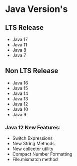 # Java Version's

## LTS Release
- Java 17
- Java 11
- Java 8
- Java 7

## Non LTS Release
- Java 16
- Java 15
- Java 14
- Java 13
- Java 12
- Java 10
- Java 9



### Java 12 New Features: 
- Switch Expressions
- New String Methods 
- New collector utility
- Compact Number Formatting
- File.mismatch method
